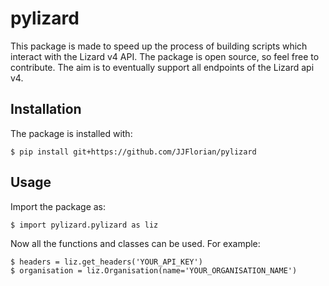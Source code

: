 # pylizard

This package is made to speed up the process of building scripts which interact with the Lizard v4 API. The package is open source, so feel free to contribute. The aim is to eventually support all endpoints of the Lizard api v4.


## Installation

The package is installed with:

    $ pip install git+https://github.com/JJFlorian/pylizard


## Usage

Import the package as:

    $ import pylizard.pylizard as liz

Now all the functions and classes can be used. For example:

    $ headers = liz.get_headers('YOUR_API_KEY')
    $ organisation = liz.Organisation(name='YOUR_ORGANISATION_NAME')